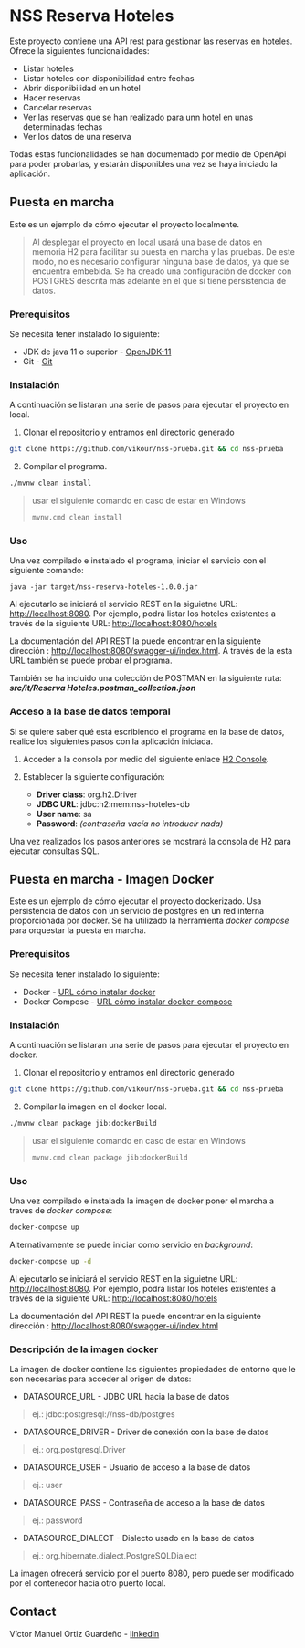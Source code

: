 # NSS Reserva Hoteles

Este proyecto contiene una API rest para gestionar las reservas en hoteles. 
Ofrece la siguientes funcionalidades:

- Listar hoteles
- Listar hoteles con disponibilidad entre fechas
- Abrir disponibilidad en un hotel
- Hacer reservas
- Cancelar reservas
- Ver las reservas que se han realizado para unn hotel en unas determinadas fechas
- Ver los datos de una reserva

Todas estas funcionalidades se han documentado por medio de OpenApi para poder probarlas, y estarán disponibles una vez se haya iniciado la aplicación.

## Puesta en marcha

Este es un ejemplo de cómo ejecutar el proyecto localmente. 
> Al desplegar el proyecto en local usará una base de datos en memoria H2 para facilitar su puesta en marcha y las pruebas. De este modo, no es necesario configurar ninguna base de datos, ya que se encuentra embebida. Se ha creado una configuración de docker con POSTGRES descrita más adelante en el que si tiene persistencia de datos.

### Prerequisitos
Se necesita tener instalado lo siguiente:

- JDK de java 11 o superior - [OpenJDK-11](https://openjdk.java.net/projects/jdk/11/)
- Git - [Git](https://git-scm.com/downloads)

### Instalación
A continuación se listaran una serie de pasos para ejecutar el proyecto en local. 

1. Clonar el repositorio y entramos enl directorio generado

```sh
git clone https://github.com/vikour/nss-prueba.git && cd nss-prueba
```
2. Compilar el programa.

```sh
./mvnw clean install
```
> usar el siguiente comando en caso de estar en Windows
> ```sh
> mvnw.cmd clean install
> ```
### Uso

Una vez compilado e instalado el programa, iniciar el servicio con el siguiente comando:
```
java -jar target/nss-reserva-hoteles-1.0.0.jar
```
Al ejecutarlo se iniciará el servicio REST en la siguietne URL: [http://localhost:8080](http://localhost:8080). Por ejemplo, podrá listar los hoteles existentes a través de la siguiente URL: [http://localhost:8080/hotels](http://localhost:8080/hotels)

La documentación del API REST la puede encontrar en la siguiente dirección : [http://localhost:8080/swagger-ui/index.html](http://localhost:8080/swagger-ui/index.html). A través de la esta URL también se puede probar el programa.

También se ha incluido una colección de POSTMAN en la siguiente ruta: **_src/it/Reserva Hoteles.postman_collection.json_**

### Acceso a la base de datos temporal

Si se quiere saber qué está escribiendo el programa en la base de datos, realice los siguientes pasos con la aplicación iniciada.

1. Acceder a la consola por medio del siguiente enlace [H2 Console](http://localhost:8080/h2-console).

2. Establecer la siguiente configuración:

    - **Driver class**: org.h2.Driver
    - **JDBC URL**:     jdbc:h2:mem:nss-hoteles-db
    - **User name**:    sa
    - **Password**:     _(contraseña vacía no introducir nada)_

Una vez realizados los pasos anteriores se mostrará la consola de H2 para ejecutar consultas SQL.

## Puesta en marcha - Imagen Docker

Este es un ejemplo de cómo ejecutar el proyecto dockerizado. Usa persistencia de datos con un servicio de postgres en un red interna proporcionada por docker. Se ha utilizado la herramienta _docker compose_ para orquestar la puesta en marcha.

### Prerequisitos
Se necesita tener instalado lo siguiente:

- Docker - [URL cómo instalar docker](https://docs.docker.com/engine/install/)
- Docker Compose - [URL cómo instalar docker-compose](https://docs.docker.com/compose/install/)

### Instalación
A continuación se listaran una serie de pasos para ejecutar el proyecto en docker.

1. Clonar el repositorio y entramos enl directorio generado

```sh
git clone https://github.com/vikour/nss-prueba.git && cd nss-prueba
```
2. Compilar la imagen en el docker local.

```sh
./mvnw clean package jib:dockerBuild
```
> usar el siguiente comando en caso de estar en Windows
> ```sh
> mvnw.cmd clean package jib:dockerBuild
> ```
### Uso

Una vez compilado e instalada la imagen de docker poner el marcha a traves de _docker compose_:
```sh
docker-compose up
```
Alternativamente se puede iniciar como servicio en _background_:
```sh
docker-compose up -d
```

Al ejecutarlo se iniciará el servicio REST en la siguietne URL: [http://localhost:8080](http://localhost:8080). Por ejemplo, podrá listar los hoteles existentes a través de la siguiente URL: [http://localhost:8080/hotels](http://localhost:8080/hotels)

La documentación del API REST la puede encontrar en la siguiente dirección : [http://localhost:8080/swagger-ui/index.html](http://localhost:8080/swagger-ui/index.html)

### Descripción de la imagen docker

La imagen de docker contiene las siguientes propiedades de entorno que le son necesarias para acceder al origen de datos:

- DATASOURCE_URL - JDBC URL hacia la base de datos
> ej.: jdbc:postgresql://nss-db/postgres
- DATASOURCE_DRIVER - Driver de conexión con la base de datos
> ej.: org.postgresql.Driver
- DATASOURCE_USER - Usuario de acceso a la base de datos
> ej.: user
- DATASOURCE_PASS - Contraseña de acceso a la base de datos
> ej.: password
- DATASOURCE_DIALECT - Dialecto usado en la base de datos
> ej.: org.hibernate.dialect.PostgreSQLDialect

La imagen ofrecerá servicio por el puerto 8080, pero puede ser modificado por el contenedor hacia otro puerto local.

## Contact

Víctor Manuel Ortiz Guardeño - [linkedin](https://www.linkedin.com/in/vikour)